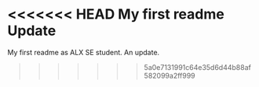 <<<<<<< HEAD
My first readme
Update
=======
My first readme as ALX SE student.
An update.
>>>>>>> 5a0e7131991c64e35d6d44b88af582099a2ff999
